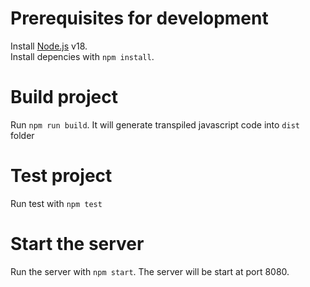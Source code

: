 # Prerequisites for development
Install [Node.js](https://nodejs.org/en) v18. <br>
Install depencies with `npm install`. <br>
# Build project
Run `npm run build`. It will generate transpiled javascript code into `dist` folder
# Test project 
Run test with `npm test`
# Start the server
Run the server with `npm start`. The server will be start at port 8080.


